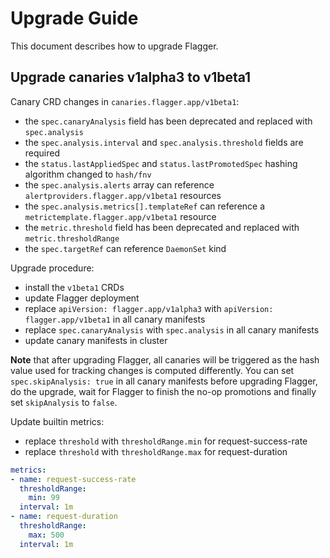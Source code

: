 # Upgrade Guide

This document describes how to upgrade Flagger.

## Upgrade canaries v1alpha3 to v1beta1

Canary CRD changes in `canaries.flagger.app/v1beta1`:
* the `spec.canaryAnalysis` field has been deprecated and replaced with `spec.analysis`
* the `spec.analysis.interval` and `spec.analysis.threshold` fields are required
* the `status.lastAppliedSpec` and `status.lastPromotedSpec` hashing algorithm changed to `hash/fnv`
* the `spec.analysis.alerts` array can reference `alertproviders.flagger.app/v1beta1` resources
* the `spec.analysis.metrics[].templateRef` can reference a `metrictemplate.flagger.app/v1beta1` resource
* the `metric.threshold` field has been deprecated and replaced with `metric.thresholdRange`
* the `spec.targetRef` can reference `DaemonSet` kind

Upgrade procedure:
* install the `v1beta1` CRDs
* update Flagger deployment
* replace `apiVersion: flagger.app/v1alpha3` with `apiVersion: flagger.app/v1beta1` in all canary manifests
* replace `spec.canaryAnalysis` with `spec.analysis` in all canary manifests
* update canary manifests in cluster

**Note** that after upgrading Flagger, all canaries will be triggered as the hash value used for tracking changes
is computed differently. You can set `spec.skipAnalysis: true` in all canary manifests before upgrading Flagger,
do the upgrade, wait for Flagger to finish the no-op promotions and finally set `skipAnalysis` to `false`.

Update builtin metrics:
* replace `threshold` with `thresholdRange.min` for request-success-rate
* replace `threshold` with `thresholdRange.max` for request-duration

```yaml
metrics:
- name: request-success-rate
  thresholdRange:
    min: 99
  interval: 1m
- name: request-duration
  thresholdRange:
    max: 500
  interval: 1m
```
